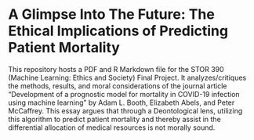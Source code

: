 # A Glimpse Into The Future: The Ethical Implications of Predicting Patient Mortality

This repository hosts a PDF and R Markdown file for the STOR 390 (Machine Learning: Ethics and Society) Final Project. It analyzes/critiques the methods, results, and moral considerations of the journal article “Development of a prognostic model for mortality in COVID-19 infection using machine learning” by Adam L. Booth, Elizabeth Abels, and Peter McCaffrey. This essay argues that through a Deontological lens, utilizing this algorithm to predict patient mortality and thereby assist in the differential allocation of medical resources is not morally sound.

